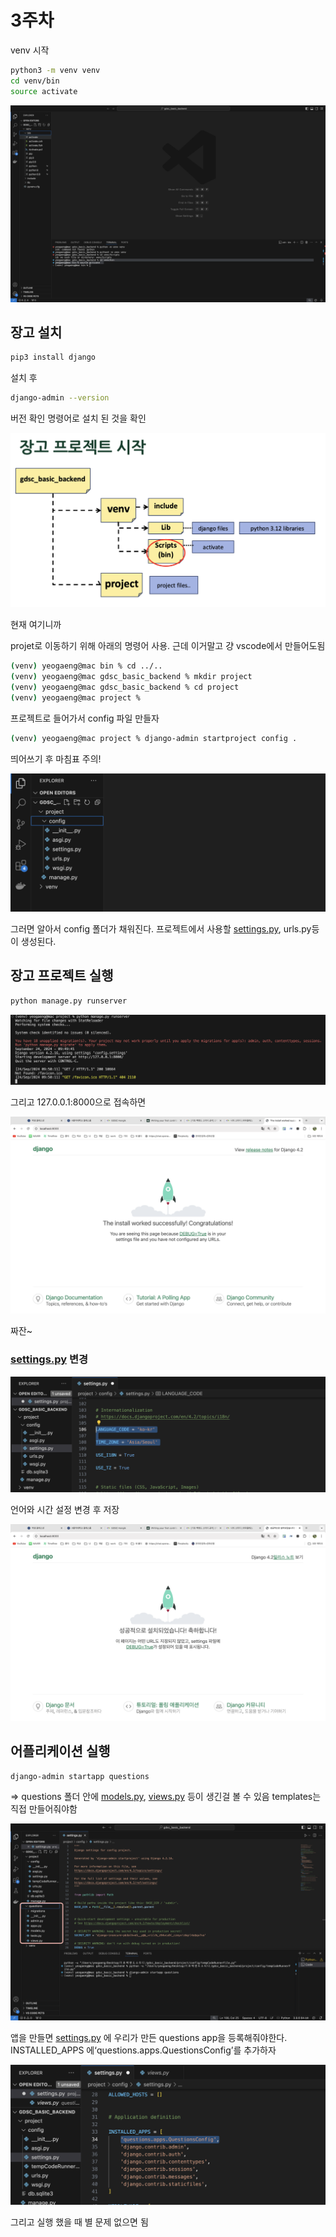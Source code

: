 # 3주차

venv 시작

```bash
python3 -m venv venv
cd venv/bin
source activate
```

![image.png](wil/image.png)

## 장고 설치

```bash
pip3 install django
```

설치 후 

```bash
django-admin --version
```

버전 확인 명령어로 설치 된 것을 확인

![image.png](wil/image%201.png)

현재 여기니까

projet로 이동하기 위해 아래의 명령어 사용. 근데 이거말고 걍 vscode에서 만들어도됨

```bash
(venv) yeogaeng@mac bin % cd ../..
(venv) yeogaeng@mac gdsc_basic_backend % mkdir project
(venv) yeogaeng@mac gdsc_basic_backend % cd project
(venv) yeogaeng@mac project % 
```

프로젝트로 들어가서 config 파일 만들자

```bash
(venv) yeogaeng@mac project % django-admin startproject config .
```

띄어쓰기 후 마침표 주의!

![image.png](wil/image%202.png)

그러면 알아서 config 폴더가 채워진다. 프로젝트에서 사용할 [settings.py](http://settings.py/), urls.py등이 생성된다.

## 장고 프로젝트 실행

```bash
python manage.py runserver
```

![image.png](wil/image%203.png)

그리고 127.0.0.1:8000으로 접속하면

![image.png](wil/image%204.png)

짜잔~

### [settings.py](http://settings.py) 변경

![image.png](wil/image%205.png)

언어와 시간 설정 변경 후 저장 

![image.png](wil/image%206.png)

## 어플리케이션 실행

```bash
django-admin startapp questions
```

⇒ questions 폴더 안에 [models.py](http://models.py/), [views.py](http://views.py/) 등이 생긴걸 볼 수 있음
templates는 직접 만들어줘야함

![image.png](wil/image%207.png)

앱을 만들면 [settings.py](http://settings.py/) 에 우리가 만든 questions app을 등록해줘야한다.
INSTALLED_APPS 에‘questions.apps.QuestionsConfig’를 추가하자

![image.png](wil/image%208.png)

그리고 실행 했을 때 별 문제 없으면 됨
